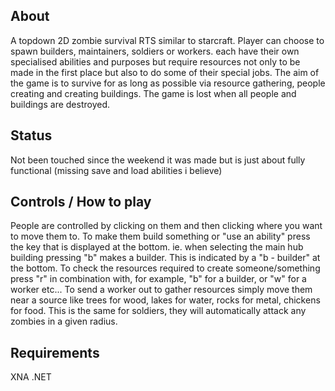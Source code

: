 ## About

A topdown 2D zombie survival RTS similar to starcraft.
Player can choose to spawn builders, maintainers, soldiers or workers. 
each have their own specialised abilities and purposes but require resources
not only to be made in the first place but also to do some of their special jobs.
The aim of the game is to survive for as long as possible via resource gathering,
people creating and creating buildings. The game is lost when all people and buildings 
are destroyed.

## Status

Not been touched since the weekend it was made but is just about fully functional (missing save and load abilities i believe)

## Controls / How to play

People are controlled by clicking on them and then clicking where you want to move them to.
To make them build something or "use an ability" press the key that is displayed at the bottom.
ie. when selecting the main hub building pressing "b" makes a builder. This is indicated by a "b - builder" at the bottom.
To check the resources required to create someone/something press "r" in combination with, for example, "b" for a builder, or "w"
for a worker etc...
To send a worker out to gather resources simply move them near a source like trees for wood, lakes for water, rocks for metal, 
chickens for food. This is the same for soldiers, they will automatically attack any zombies in a given radius.

## Requirements

XNA
.NET

